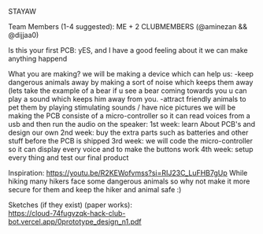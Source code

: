 STAYAW

Team Members (1-4 suggested):
  ME + 2 CLUBMEMBERS (@aminezan && @dijjaa0)

Is this your first PCB:
  yES, and I have a good feeling about it we can make anything happend

What you are making?
  we will be making a device which can help us:
    -keep dangerous animals away by making a sort of noise which keeps them away (lets take the example of a bear if u see a bear coming towards you u can play a sound which keeps him        away from you.
    -attract friendly animals to pet them by playing stimulating sounds / have nice pictures
  we will be making the PCB consiste of a micro-controller so it can read voices from a usb and then run the audio on the speaker:
    1st week: learn About PCB's and design our own
    2nd week: buy the extra parts such as batteries and other stuff before the PCB is shipped
    3rd week: we will code the micro-controller so it can display every voice and to make the buttons work
    4th week: setup every thing and test our final product

Inspiration: https://youtu.be/R2KEWofvmss?si=RIJ23C_LuFHB7gUp
  While hiking many hikers face some dangerous animals so why not make it more secure for them and keep the hiker and animal safe :)

Sketches (if they exist) (paper works):  
  https://cloud-74fugvzqk-hack-club-bot.vercel.app/0prototype_design_n1.pdf
